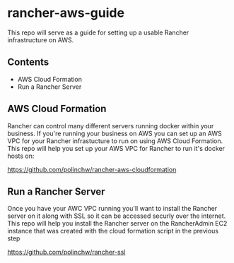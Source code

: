 # rancher-aws-guide
This repo will serve as a guide for setting up a usable Rancher infrastructure on AWS.

## Contents
- AWS Cloud Formation
- Run a Rancher Server

## AWS Cloud Formation
Rancher can control many different servers running docker within your business.  If you're running your business on AWS
you can set up an AWS VPC for your Rancher infrastucture to run on using AWS Cloud Formation.  This repo will help you set up your AWS VPC for Rancher to run it's docker hosts on:

https://github.com/polinchw/rancher-aws-cloudformation

## Run a Rancher Server
Once you have your AWC VPC running you'll want to install the Rancher server on it along with SSL so it can be accessed securly over the internet.  This repo will help you install the Rancher server on the RancherAdmin EC2 instance that was created with the cloud formation script in the previous step

https://github.com/polinchw/rancher-ssl
